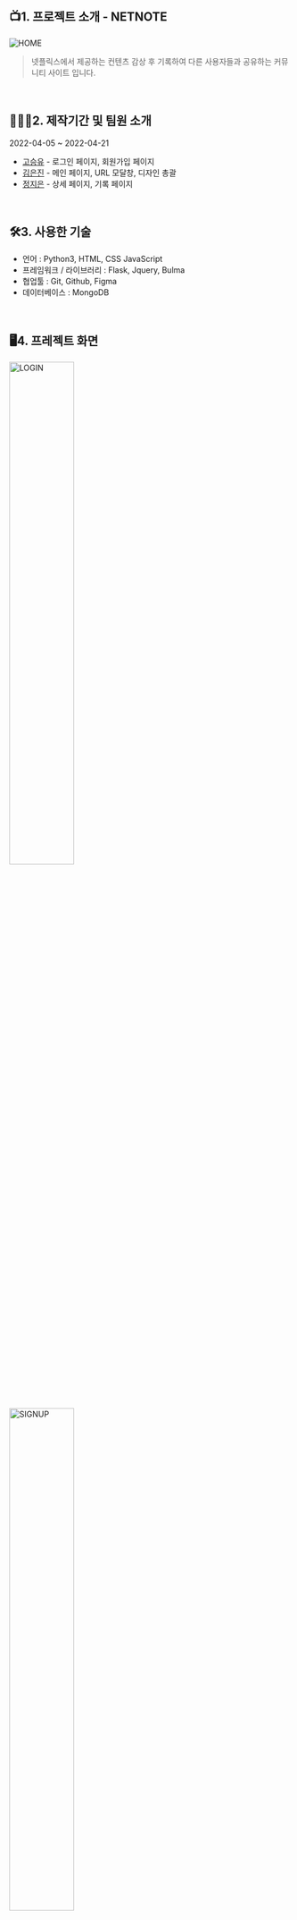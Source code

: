 ## 📺1. 프로젝트 소개 - NETNOTE
![HOME](https://user-images.githubusercontent.com/33679560/164689844-19268b97-00c2-4c4a-98ff-7a910e1a87e6.png)
> 넷플릭스에서 제공하는 컨텐츠 감상 후 기록하여 다른 사용자들과 공유하는 커뮤니티 사이트 입니다.  
<br/>

## 👨‍👩‍👧2. 제작기간 및 팀원 소개
2022-04-05 ~ 2022-04-21  
  + [고승유](https://github.com/Koseungyu) - 로그인 페이지, 회원가입 페이지  
  + [김은진](https://github.com/eunjin090) - 메인 페이지, URL 모달창, 디자인 총괄  
  + [정지은](https://github.com/stopss) - 상세 페이지, 기록 페이지  
<br/>

## 🛠3. 사용한 기술
+ 언어 : Python3, HTML, CSS JavaScript
+ 프레임워크 / 라이브러리 : Flask, Jquery, Bulma
+ 협업툴 : Git, Github, Figma
+ 데이터베이스 : MongoDB  
<br/>

## 🖥4. 프레젝트 화면
<p>
  <img width="48%" alt="LOGIN" src="https://user-images.githubusercontent.com/33679560/164689943-43e8cca2-e476-4d6b-b2f7-77d82f664f44.png">  
  <img width="48%" alt="SIGNUP" src="https://user-images.githubusercontent.com/33679560/164690038-6b374bf7-d401-4f5b-ae35-0aa5684b24c5.png">  
</p>
<p>
  <img width="48%" alt="MAIN" src="https://user-images.githubusercontent.com/33679560/164690088-9932e2f0-8c8a-4194-8b13-954ee0bb74be.png">  
  <img width="48%" alt="URLMODAL" src="https://user-images.githubusercontent.com/33679560/164690143-ca360e41-1780-43f6-b87d-4b8ab3be492f.png">  
</p>
<p align="center">
  <img width="48%" alt="VIEW" src="https://user-images.githubusercontent.com/33679560/164690189-a9f85041-9386-41fe-8964-c455653964f0.png">
</p>  
<br/>

## 📄5. API 설계  


